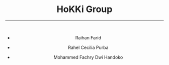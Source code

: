 <div align="center">
  <h1 align="center">
    HoKKi Group
  </h1>
  <hr />
  <br />
  <ul>
    <li> <p> Raihan Farid </p> </li>
    <li> <p> Rahel Cecilia Purba </p> </li>
    <li> <p> Mohammed Fachry Dwi Handoko </p> </li>
  </ul>
</div>
